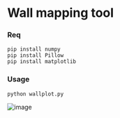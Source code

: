 # Wall mapping tool

### Req
```
pip install numpy
pip install Pillow
pip install matplotlib
```

### Usage
```
python wallplot.py
```

![image](https://github.com/user-attachments/assets/60047823-12d5-4365-9102-833240c1e6c2)
